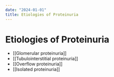 ```yaml
---
date: "2024-01-01"
title: Etiologies of Proteinuria
---
```


# Etiologies of Proteinuria

* [[Glomerular proteinuria]]
* [[Tubulointerstitial proteinuria]]
* [[Overflow proteinuria]]
* [[Isolated proteinuria]]
